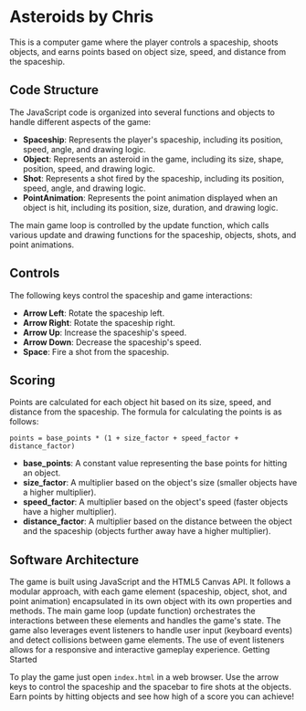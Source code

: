 # Asteroids by Chris

This is a computer game where the player controls a spaceship, shoots objects, and earns points based on object size, speed, and distance from the spaceship.

## Code Structure

The JavaScript code is organized into several functions and objects to handle different aspects of the game:

- **Spaceship**: Represents the player's spaceship, including its position, speed, angle, and drawing logic.
- **Object**: Represents an asteroid in the game, including its size, shape, position, speed, and drawing logic.
- **Shot**: Represents a shot fired by the spaceship, including its position, speed, angle, and drawing logic.
- **PointAnimation**: Represents the point animation displayed when an object is hit, including its position, size, duration, and drawing logic.

The main game loop is controlled by the update function, which calls various update and drawing functions for the spaceship, objects, shots, and point animations.

## Controls

The following keys control the spaceship and game interactions:

- **Arrow Left**: Rotate the spaceship left.
- **Arrow Right**: Rotate the spaceship right.
- **Arrow Up**: Increase the spaceship's speed.
- **Arrow Down**: Decrease the spaceship's speed.
- **Space**: Fire a shot from the spaceship.

## Scoring

Points are calculated for each object hit based on its size, speed, and distance from the spaceship. The formula for calculating the points is as follows:

`points = base_points * (1 + size_factor + speed_factor + distance_factor)`

- **base_points**: A constant value representing the base points for hitting an object.
- **size_factor**: A multiplier based on the object's size (smaller objects have a higher multiplier).
- **speed_factor**: A multiplier based on the object's speed (faster objects have a higher multiplier).
- **distance_factor**: A multiplier based on the distance between the object and the spaceship (objects further away have a higher multiplier).

## Software Architecture

The game is built using JavaScript and the HTML5 Canvas API. It follows a modular approach, with each game element (spaceship, object, shot, and point animation) encapsulated in its own object with its own properties and methods. The main game loop (update function) orchestrates the interactions between these elements and handles the game's state. The game also leverages event listeners to handle user input (keyboard events) and detect collisions between game elements. The use of event listeners allows for a responsive and interactive gameplay experience.
Getting Started

To play the game just open `index.html` in a web browser. Use the arrow keys to control the spaceship and the spacebar to fire shots at the objects. Earn points by hitting objects and see how high of a score you can achieve!
